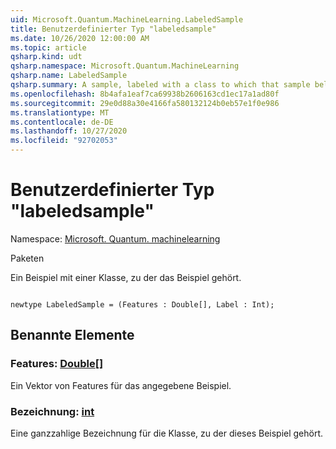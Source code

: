 ```yaml
---
uid: Microsoft.Quantum.MachineLearning.LabeledSample
title: Benutzerdefinierter Typ "labeledsample"
ms.date: 10/26/2020 12:00:00 AM
ms.topic: article
qsharp.kind: udt
qsharp.namespace: Microsoft.Quantum.MachineLearning
qsharp.name: LabeledSample
qsharp.summary: A sample, labeled with a class to which that sample belongs.
ms.openlocfilehash: 8b4afa1eaf7ca69938b2606163cd1ec17a1ad80f
ms.sourcegitcommit: 29e0d88a30e4166fa580132124b0eb57e1f0e986
ms.translationtype: MT
ms.contentlocale: de-DE
ms.lasthandoff: 10/27/2020
ms.locfileid: "92702053"
---
```

# <a name="labeledsample-user-defined-type"></a>Benutzerdefinierter Typ "labeledsample"

Namespace: [Microsoft. Quantum. machinelearning](xref:Microsoft.Quantum.MachineLearning)

Paketen [](https://nuget.org/packages/)


Ein Beispiel mit einer Klasse, zu der das Beispiel gehört.

```qsharp

newtype LabeledSample = (Features : Double[], Label : Int);
```



## <a name="named-items"></a>Benannte Elemente

### <a name="features--double"></a>Features: [Double](xref:microsoft.quantum.lang-ref.double)[]

Ein Vektor von Features für das angegebene Beispiel.
### <a name="label--int"></a>Bezeichnung: [int](xref:microsoft.quantum.lang-ref.int)

Eine ganzzahlige Bezeichnung für die Klasse, zu der dieses Beispiel gehört.